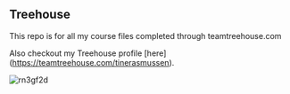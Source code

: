 ## Treehouse

This repo is for all my course files completed through teamtreehouse.com

Also checkout my Treehouse profile [here] (https://teamtreehouse.com/tinerasmussen).

![rn3gf2d](https://cloud.githubusercontent.com/assets/19403566/26816940/9f544306-4a94-11e7-91fe-ac1117b6337a.jpg)

